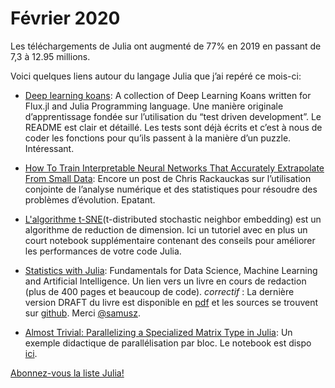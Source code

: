 # Février 2020

Les téléchargements de Julia ont augmenté de 77% en 2019 en passant de 7,3 à 12.95 millions.

Voici quelques liens autour du langage Julia que j’ai repéré ce mois-ci:

- [Deep learning koans](https://github.com/adamwespiser/deep-learning-koans): A collection of Deep Learning Koans written for Flux.jl and Julia Programming language.  Une manière originale d’apprentissage fondée sur l’utilisation du “test driven development”. Le README est clair et détaillé.  Les tests sont déjà écrits et c’est à nous de coder les fonctions pour qu’ils passent à la manière d’un puzzle. Intéressant.

- [How To Train Interpretable Neural Networks That Accurately Extrapolate From Small Data](https://www.stochasticlifestyle.com/how-to-train-interpretable-neural-networks-that-accurately-extrapolate-from-small-data/): Encore un post de Chris Rackauckas sur l’utilisation conjointe de l’analyse numérique et des statistiques pour résoudre des problèmes d’évolution. Epatant.
- [L'algorithme t-SNE](https://github.com/nassarhuda/JuliaTutorials)(t-distributed stochastic neighbor embedding) est un algorithme de reduction de dimension. Ici un tutoriel avec en plus un court notebook supplémentaire contenant des conseils pour améliorer les performances de votre code Julia.  
- [Statistics with Julia](https://drive.google.com/file/d/1HX61MfwS99zX6HXoh-r1tYbZhQoYJZ1h/view): Fundamentals for Data Science, Machine Learning and Artificial Intelligence.  Un lien vers un livre en cours de redaction (plus de 400 pages et beaucoup de code).  *correctif* : La dernière version DRAFT du livre est disponible en [pdf](https://people.smp.uq.edu.au/YoniNazarathy/julia-stats/StatisticsWithJulia.pdf) et les sources se trouvent sur [github](https://github.com/h-Klok/StatsWithJuliaBook). Merci [@samusz](https://github.com/samusz).
- [Almost Trivial: Parallelizing a Specialized Matrix Type in Julia](https://mdavezac.github.io/blog/): Un exemple didactique de parallélisation par bloc.  Le notebook est dispo [ici](https://github.com/mdavezac/blog).

[Abonnez-vous la liste Julia!](https://listes.services.cnrs.fr/wws/info/julia)
